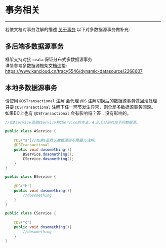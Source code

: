 # 事务相关
- - -
若依文档对事务注解的描述 [关于事务](https://doc.ruoyi.vip/ruoyi/document/htsc.html#%E4%BA%8B%E5%8A%A1%E7%AE%A1%E7%90%86)  以下对多数据源事务做补充:

## 多后端多数据源事务

框架支持对接 `seata` 保证分布式多数据源事务<br>
详情参考多数据源框架文档连接: https://www.kancloud.cn/tracy5546/dynamic-datasource/2268607

## 本地多数据源事务
请使用 `@DSTransactional` 注解 会代理 `@DS` 注解切换后的数据源事务做回滚处理<br>
只要 `@DSTransactional` 注解下任一环节发生异常，则全局多数据源事务回滚。<br>
如果BC上也有 `@DSTransactional` 会有影响吗？答：没有影响的。

```java
//如AService调用BService和CService的方法，A,B,C分别对应不同数据源。

public class AService {
    
    @DS("a")//如果a是默认数据源则不需要DS注解。
    @DSTransactional
    public void dosomething(){
        BService.dosomething();
        CService.dosomething();
    }
}

public class BService {
    
    @DS("b")
    public void dosomething(){
        //dosomething
    }
}

public class CService {
    
    @DS("c")
    public void dosomething(){
        //dosomething
    }
}
```


